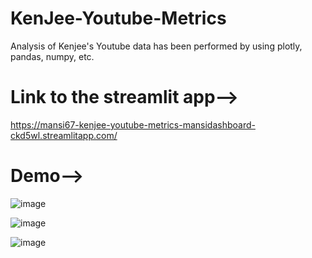 # KenJee-Youtube-Metrics

Analysis of Kenjee's Youtube data has been performed by using plotly, pandas, numpy, etc.

# Link to the streamlit app--> 
https://mansi67-kenjee-youtube-metrics-mansidashboard-ckd5wl.streamlitapp.com/

# Demo-->

![image](https://user-images.githubusercontent.com/105342764/200878734-d2481265-dd59-4268-8752-33f72cff8d64.png)

![image](https://user-images.githubusercontent.com/105342764/200878864-576314c7-8a20-40b0-a713-f565121b9265.png)

![image](https://user-images.githubusercontent.com/105342764/200878983-70295f96-a00c-473e-9508-dc6dddfc09c0.png)

